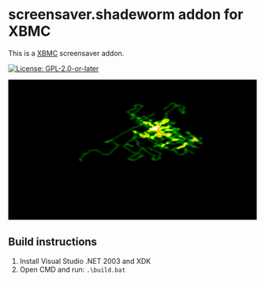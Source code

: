 # screensaver.shadeworm addon for XBMC

This is a [XBMC](https://xbmc.tv) screensaver addon.

[![License: GPL-2.0-or-later](https://img.shields.io/badge/License-GPL%20v2+-blue.svg)](LICENSE.md)

![screenshot](https://github.com/xbmc4xbox/screensaver.shadeworm/blob/master/screensaver.shadeworm/resources/screenshot-01.png)

## Build instructions

1. Install Visual Studio .NET 2003 and XDK
2. Open CMD and run: `.\build.bat`